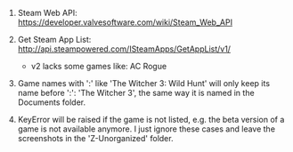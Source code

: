 1. Steam Web API: https://developer.valvesoftware.com/wiki/Steam_Web_API

2. Get Steam App List: http://api.steampowered.com/ISteamApps/GetAppList/v1/
    - v2 lacks some games like: AC Rogue

3. Game names with ':' like 'The Witcher 3: Wild Hunt' will only keep its name before ':': 'The Witcher 3', the same way it is named in the Documents folder.

4. KeyError will be raised if the game is not listed, e.g. the beta version of a game is not available anymore. I just ignore these cases and leave the screenshots in the 'Z-Unorganized' folder.